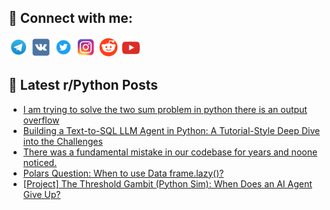 ## 🔎 Connect with me:
[<img src="https://github.com/bullbesh/bullbesh/blob/main/images/Telegram.png" width="32" height="32" />](https://t.me/bullbesh)
[<img src="https://github.com/bullbesh/bullbesh/blob/main/images/VK.png" width="32" height="32" />](https://vk.com/bullbesh)
[<img src="https://github.com/bullbesh/bullbesh/blob/main/images/Twitter.png" width="32" height="32" />](https://twitter.com/bullbesh1)
[<img src="https://github.com/bullbesh/bullbesh/blob/main/images/Instagram.png" width="32" height="32" />](https://www.instagram.com/bullbesh)
[<img src="https://github.com/bullbesh/bullbesh/blob/main/images/Reddit.png" width="32" height="32" />](https://www.reddit.com/user/bullbesh)
[<img src="https://github.com/bullbesh/bullbesh/blob/main/images/YouTube.png" width="32" height="32" />](https://www.youtube.com/channel/UCtfjRs6uzgq5mfm8S06WTcg)

## 📕 Latest r/Python Posts
<!-- BLOG-POST-LIST:START -->
- [I am trying to solve the two sum problem in python there is an output overflow](https://www.reddit.com/r/Python/comments/1jw0zr0/i_am_trying_to_solve_the_two_sum_problem_in/)
- [Building a Text-to-SQL LLM Agent in Python: A Tutorial-Style Deep Dive into the Challenges](https://www.reddit.com/r/Python/comments/1jvyp1o/building_a_texttosql_llm_agent_in_python_a/)
- [There was a fundamental mistake in our codebase for years and noone noticed.](https://www.reddit.com/r/Python/comments/1jvyads/there_was_a_fundamental_mistake_in_our_codebase/)
- [Polars Question: When to use Data frame.lazy&lpar;&rpar;?](https://www.reddit.com/r/Python/comments/1jvv0v2/polars_question_when_to_use_data_framelazy/)
- [[Project] The Threshold Gambit &lpar;Python Sim&rpar;: When Does an AI Agent Give Up?](https://www.reddit.com/r/Python/comments/1jvud68/project_the_threshold_gambit_python_sim_when_does/)
<!-- BLOG-POST-LIST:END -->
